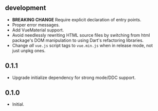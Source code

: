 ## development

- **BREAKING CHANGE** Require explicit declaration of entry points.
- Proper error messages.
- Add VueMaterial support.
- Avoid needlessly rewriting HTML source files by switching from html package's DOM
  manipulation to using Dart's refactoring libraries.
- Change *all* `vue.js` script tags to `vue.min.js` when in release mode, not just unpkg
  ones.

## 0.1.1

- Upgrade initialize dependency for strong mode/DDC support.

## 0.1.0

- Initial.
